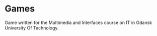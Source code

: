 # Games
 Game written for the Multimedia and Interfaces course on IT in Gdansk University Of Technology.

